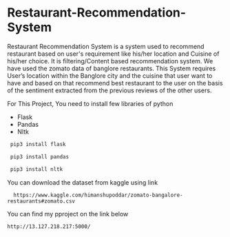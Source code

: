 # Restaurant-Recommendation-System
Restaurant Recommendation System is a system used to recommend restaurant based on user's requirement like his/her location and Cuisine of his/her choice. It is filtering/Content based recommendation system. We have used the zomato data of banglore restaurants. This System requires User’s location within the Banglore city and the cuisine that user want to have and based on that recommend best restaurant to the user on the basis of the sentiment extracted from the previous reviews of the other users.

For This Project, You need to install few libraries of python 

- Flask
- Pandas
- Nltk

```python 
 pip3 install flask 

 pip3 install pandas

 pip3 install nltk
```
You  can download the dataset from kaggle using link
```data
  https://www.kaggle.com/himanshupoddar/zomato-bangalore-restaurants#zomato.csv
```  

You can find my pproject on the link below
```Link
http://13.127.218.217:5000/
```
